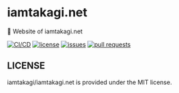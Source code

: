 # iamtakagi.net

🍨 Website of iamtakagi.net

[![CI/CD](https://github.com/iamtakagi-net/iamtakagi.net/actions/workflows/ci-cd.yml/badge.svg)](https://github.com/iamtakagi-net/iamtakagi.net/actions/workflows/ci-cd.yml)
[![license](https://img.shields.io/github/license/iamtakagi-net/iamtakagi.net)](https://github.com/iamtakagi-net/iamtakagi.net/blob/master/LICENSE)
[![issues](https://img.shields.io/github/issues/iamtakagi-net/iamtakagi.net)](https://github.com/iamtakagi-net/iamtakagi.net/issues)
[![pull requests](https://img.shields.io/github/issues-pr/iamtakagi-net/iamtakagi.net)](https://github.com/iamtakagi-net/iamtakagi.net/pulls)

## LICENSE
iamtakagi/iamtakagi.net is provided under the MIT license.
